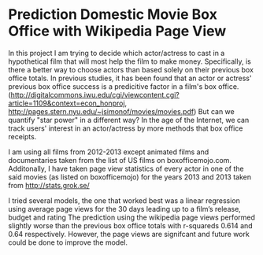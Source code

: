 Prediction Domestic Movie Box Office with Wikipedia Page View
=================

In this project I am trying to decide which actor/actress to cast in a hypothetical film that will most help the film to make money. Specifically, is there a better way to choose actors than based solely on their previous box office totals. In previous studies, it has been found that an actor or actress' previous box office success is a predicitive factor in a film's box office. (http://digitalcommons.iwu.edu/cgi/viewcontent.cgi?article=1109&context=econ_honproj, http://pages.stern.nyu.edu/~jsimonof/movies/movies.pdf) But can we quantify "star power" in a different way? In the age of the Internet, we can track users' interest in an actor/actress by more methods that box office receipts.

I am using all films from 2012-2013 except animated films and documentaries taken from the list of US films on boxofficemojo.com. Additonally, I have taken page view statistics of every actor in one of the said movies (as listed on boxofficemojo) for the years 2013 and 2013 taken from http://stats.grok.se/

I tried several models, the one that worked best was a linear regression using average page views for the 30 days leading up to a film’s release, budget and rating The prediction using the wikipedia page views performed slightly worse than the previous box office totals with r-squareds 0.614 and 0.64 respectively. However, the page views are signifcant and future work could be done to improve the model.
